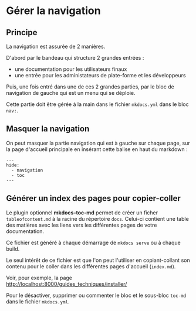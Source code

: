 # Gérer la navigation

## Principe

La navigation est assurée de 2 manières.

D'abord par le bandeau qui structure 2 grandes entrées :
  -  une documentation pour les utilisateurs finaux
  -  une entrée pour les administateurs de plate-forme et les développeurs

Puis, une fois entré dans une de ces 2 grandes parties, par le bloc de navigation de gauche qui est un menu qui se déploie.

Cette partie doit être gérée à la main dans le fichier `mkdocs.yml` dans le bloc `nav:`.


## Masquer la navigation

On peut masquer la partie navigation qui est à gauche sur chaque page, sur la page d'accueil principale en insérant cette balise en haut du markdown :

```
---
hide:
  - navigation
  - toc
---
```


## Générer un index des pages pour copier-coller

Le plugin optionnel **mkdocs-toc-md** permet de créer un ficher `tableofcontent.md` à la racine du répertoire `docs`. Celui-ci contient une table des matières avec les liens vers les différentes pages de votre documentation.

Ce fichier est généré à chaque démarrage de `mkdocs serve` ou à chaque build.

Le seul intérêt de ce fichier est que l'on peut l'utiliser en copiant-collant son contenu pour le coller dans les différentes pages d'accueil (`index.md`).

Voir, pour exemple, la page [http://localhost:8000/guides_techniques/installer/](http://localhost:8000/guides_techniques/installer/ "http://localhost:8000/guides_techniques/installer/")

Pour le désactiver, supprimer ou commenter le bloc et le sous-bloc `toc-md` dans le fichier `mkdocs.yml`.